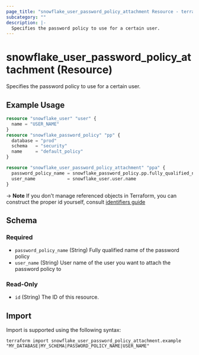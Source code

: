 ```yaml
---
page_title: "snowflake_user_password_policy_attachment Resource - terraform-provider-snowflake"
subcategory: ""
description: |-
  Specifies the password policy to use for a certain user.
---
```


# snowflake_user_password_policy_attachment (Resource)

Specifies the password policy to use for a certain user.

## Example Usage

```terraform
resource "snowflake_user" "user" {
  name = "USER_NAME"
}
resource "snowflake_password_policy" "pp" {
  database = "prod"
  schema   = "security"
  name     = "default_policy"
}

resource "snowflake_user_password_policy_attachment" "ppa" {
  password_policy_name = snowflake_password_policy.pp.fully_qualified_name
  user_name            = snowflake_user.user.name
}
```

-> **Note** If you don't manage referenced objects in Terraform, you can construct the proper id yourself, consult [identifiers guide](../guides/identifiers#new-computed-fully-qualified-name-field-in-resources)
<!-- TODO(SNOW-1634854): include an example showing both methods-->

<!-- schema generated by tfplugindocs -->
## Schema

### Required

- `password_policy_name` (String) Fully qualified name of the password policy
- `user_name` (String) User name of the user you want to attach the password policy to

### Read-Only

- `id` (String) The ID of this resource.

## Import

Import is supported using the following syntax:

```shell
terraform import snowflake_user_password_policy_attachment.example "MY_DATABASE|MY_SCHEMA|PASSWORD_POLICY_NAME|USER_NAME"
```
